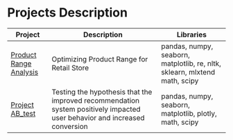 # Projects Description

| Project | Description | Libraries |
| ------- | ----------- | --------- |
| [Product Range Analysis](https://github.com/MishaRimer/Product_Range_Analysis/blob/main/Project_Product_Range.ipynb) | Optimizing Product Range for Retail Store | pandas, numpy, seaborn, matplotlib, re, nltk, sklearn, mlxtend math, scipy | 
| [Project AB_test](https://github.com/MishaRimer/Python_Data_Analysis_Projects/blob/main/Project_AB_test.ipynb) | Testing the hypothesis that the improved recommendation system positively impacted user behavior and increased conversion | pandas, numpy, seaborn, matplotlib, plotly, math, scipy |

